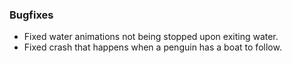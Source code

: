 ### Bugfixes
- Fixed water animations not being stopped upon exiting water.
- Fixed crash that happens when a penguin has a boat to follow.